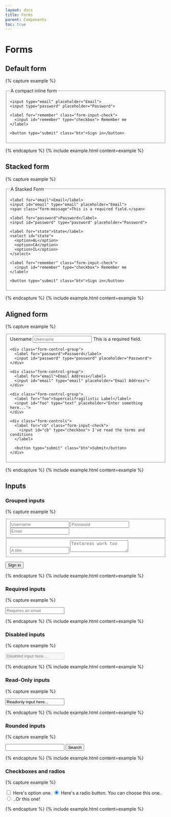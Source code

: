 ```yaml
---
layout: docs
title: Forms
parent: Components
toc: true
---
```

# Forms

## Default form
{% capture example %}
<form class="form">
  <fieldset>
    <legend>A compact inline form</legend>

    <input type="email" placeholder="Email">
    <input type="password" placeholder="Password">

    <label for="remember" class="form-input-check">
      <input id="remember" type="checkbox"> Remember me
    </label>

    <button type="submit" class="btn">Sign in</button>
  </fieldset>
</form>
{% endcapture %}
{% include example.html content=example %}

## Stacked form
{% capture example %}
<form class="form form-stacked">
  <fieldset>
    <legend>A Stacked Form</legend>

    <label for="email">Email</label>
    <input id="email" type="email" placeholder="Email">
    <span class="form-message">This is a required field.</span>

    <label for="password">Password</label>
    <input id="password" type="password" placeholder="Password">

    <label for="state">State</label>
    <select id="state">
      <option>AL</option>
      <option>CA</option>
      <option>IL</option>
    </select>

    <label for="remember" class="form-input-check">
      <input id="remember" type="checkbox"> Remember me
    </label>

    <button type="submit" class="btn">Sign in</button>
  </fieldset>
</form>
{% endcapture %}
{% include example.html content=example %}

## Aligned form
{% capture example %}
<form class="form form-aligned">
  <fieldset>
    <div class="form-control-group">
      <label for="name">Username</label>
      <input id="name" type="text" placeholder="Username">
      <span class="form-message-inline">This is a required field.</span>
    </div>

    <div class="form-control-group">
      <label for="password">Password</label>
      <input id="password" type="password" placeholder="Password">
    </div>

    <div class="form-control-group">
      <label for="email">Email Address</label>
      <input id="email" type="email" placeholder="Email Address">
    </div>

    <div class="form-control-group">
      <label for="foo">Supercalifragilistic Label</label>
      <input id="foo" type="text" placeholder="Enter something here...">
    </div>

    <div class="form-controls">
      <label for="cb" class="form-input-check">
        <input id="cb" type="checkbox"> I've read the terms and conditions
      </label>

      <button type="submit" class="btn">Submit</button>
    </div>
  </fieldset>
</form>
{% endcapture %}
{% include example.html content=example %}

## Inputs

### Grouped inputs
{% capture example %}
<form class="form">
  <fieldset class="form-group">
    <input type="text" class="form-input" placeholder="Username">
    <input type="text" class="form-input" placeholder="Password">
    <input type="email" class="form-input" placeholder="Email">
  </fieldset>

  <fieldset class="form-group">
    <input type="text" class="form-input" placeholder="A title">
    <textarea class="form-input" placeholder="Textareas work too"></textarea>
  </fieldset>

  <button type="submit" class="btn">Sign in</button>
</form>
{% endcapture %}
{% include example.html content=example %}

### Required inputs
{% capture example %}
<form class="form">
  <input type="email" placeholder="Requires an email" required>
</form>
{% endcapture %}
{% include example.html content=example %}

### Disabled inputs
{% capture example %}
<form class="form">
  <input type="text" placeholder="Disabled input here..." disabled>
</form>
{% endcapture %}
{% include example.html content=example %}

### Read-Only inputs
{% capture example %}
<form class="form">
  <input type="text" value="Readonly input here..." readonly>
</form>
{% endcapture %}
{% include example.html content=example %}

### Rounded inputs
{% capture example %}
<form class="form">
  <input type="text" class="form-input-rounded">
  <button type="submit" class="btn">Search</button>
</form>
{% endcapture %}
{% include example.html content=example %}

### Checkboxes and radios
{% capture example %}
<form class="form">
  <label for="option-one" class="checkbox">
    <input id="option-one" type="checkbox" value="">
    Here's option one.
  </label>

  <label for="option-two" class="form-radio">
    <input id="option-two" type="radio" name="optionsRadios" value="option1" checked>
    Here's a radio button. You can choose this one..
  </label>

  <label for="option-three" class="form-radio">
    <input id="option-three" type="radio" name="optionsRadios" value="option2">
    ..Or this one!
  </label>
</form>
{% endcapture %}
{% include example.html content=example %}
